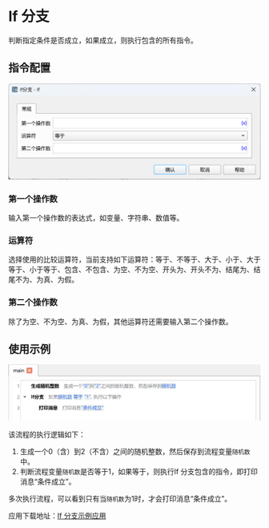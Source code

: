 # If 分支

判断指定条件是否成立，如果成立，则执行包含的所有指令。

## 指令配置

![If 分支配置对话框](if_dialog.png)

### 第一个操作数

输入第一个操作数的表达式，如变量、字符串、数值等。

### 运算符

选择使用的比较运算符，当前支持如下运算符：等于、不等于、大于、小于、大于等于、小于等于、包含、不包含、为空、不为空、开头为、开头不为、结尾为、结尾不为、为真、为假。

### 第二个操作数

除了为空、不为空、为真、为假，其他运算符还需要输入第二个操作数。

## 使用示例

![If 分支示例流程截图](if_demo.png)

该流程的执行逻辑如下：

1. 生成一个0（含）到2（不含）之间的随机整数，然后保存到流程变量`随机数`中。
2. 判断流程变量`随机数`是否等于1，如果等于，则执行If 分支包含的指令，即打印消息“条件成立”。

多次执行流程，可以看到只有当`随机数`为1时，才会打印消息“条件成立”。

应用下载地址：[If 分支示例应用](../../../examples/if_demo.zip)
